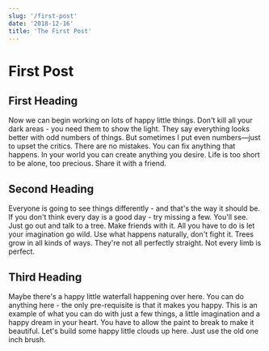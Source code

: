 ```yaml
---
slug: '/first-post'
date: '2018-12-16'
title: 'The First Post'
---
```


# First Post

## First Heading
Now we can begin working on lots of happy little things. Don't kill all your dark areas - you need them to show the light. They say everything looks better with odd numbers of things. But sometimes I put even numbers—just to upset the critics. There are no mistakes. You can fix anything that happens. In your world you can create anything you desire. Life is too short to be alone, too precious. Share it with a friend.

## Second Heading
Everyone is going to see things differently - and that's the way it should be. If you don't think every day is a good day - try missing a few. You'll see. Just go out and talk to a tree. Make friends with it. All you have to do is let your imagination go wild. Use what happens naturally, don't fight it. Trees grow in all kinds of ways. They're not all perfectly straight. Not every limb is perfect.

## Third Heading
Maybe there's a happy little waterfall happening over here. You can do anything here - the only pre-requisite is that it makes you happy. This is an example of what you can do with just a few things, a little imagination and a happy dream in your heart. You have to allow the paint to break to make it beautiful. Let's build some happy little clouds up here. Just use the old one inch brush.

